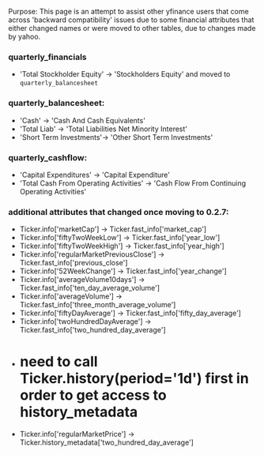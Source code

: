 Purpose:
This page is an attempt to assist other yfinance users that come across 'backward compatibility' issues due to some financial attributes that either changed names or were moved to other tables, due to changes made by yahoo.

### quarterly_financials
* 'Total Stockholder Equity' -> 'Stockholders Equity' and moved to `quarterly_balancesheet`

### quarterly_balancesheet:
* 'Cash' -> 'Cash And Cash Equivalents'
* 'Total Liab' -> 'Total Liabilities Net Minority Interest'
* 'Short Term Investments'-> 'Other Short Term Investments'

### quarterly_cashflow:
* 'Capital Expenditures' -> 'Capital Expenditure'
* 'Total Cash From Operating Activities' -> 'Cash Flow From Continuing Operating Activities'

### additional attributes that changed once moving to 0.2.7:
* Ticker.info['marketCap'] -> Ticker.fast_info['market_cap']
* Ticker.info['fiftyTwoWeekLow'] -> Ticker.fast_info['year_low']
* Ticker.info['fiftyTwoWeekHigh'] -> Ticker.fast_info['year_high']
* Ticker.info['regularMarketPreviousClose'] -> Ticker.fast_info['previous_close']
* Ticker.info['52WeekChange'] -> Ticker.fast_info['year_change']
* Ticker.info['averageVolume10days'] -> Ticker.fast_info['ten_day_average_volume']
* Ticker.info['averageVolume'] -> Ticker.fast_info['three_month_average_volume']
* Ticker.info['fiftyDayAverage'] -> Ticker.fast_info['fifty_day_average']
* Ticker.info['twoHundredDayAverage'] -> Ticker.fast_info['two_hundred_day_average']
* # need to call Ticker.history(period='1d') first in order to get access to history_metadata
* Ticker.info['regularMarketPrice'] -> Ticker.history_metadata['two_hundred_day_average'] 
